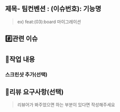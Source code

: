 ## 제목- 팀컨벤션 : (이슈번호): 기능명
> ex) feat:(03):board 마이그레이션

## #️⃣관련 이슈

## 📝작업 내용

### 스크린샷 추가(선택)

## 💬리뷰 요구사항(선택)
> 리뷰어가 봐주었으면 하는 부분이 있다면 작성해주세요
